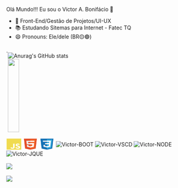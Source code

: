 Olá Mundo!!! Eu sou o Victor A. Bonifácio 👋

- 🔭 Front-End/Gestão de Projetos/UI-UX 
- 📚 Estudando Sitemas para Internet - Fatec TQ
- 😄 Pronouns: Ele/dele (BR🟡🟢)

<div style="display: flex">.
  
 ![Anurag's GitHub stats](https://github-readme-stats.vercel.app/api?username=VictorBonifac10&show_icons=true&theme=transparent)
 <img height="195" width="40%" src="https://thumbs.gfycat.com/AmusingQuestionableIcelandgull-size_restricted.gif">
  
</div>
  
<div style="display: inline_block">
  <img align="center" alt="Victor-JS" height="30" width="40" src="https://raw.githubusercontent.com/devicons/devicon/master/icons/javascript/javascript-plain.svg">
  <img align="center" alt="Victor-HTML" height="30" width="40" src="https://raw.githubusercontent.com/devicons/devicon/master/icons/html5/html5-original.svg">
  <img align="center" alt="Victor-CSS" height="30" width="40" src="https://raw.githubusercontent.com/devicons/devicon/master/icons/css3/css3-original.svg">
  <img align="center" alt="Victor-BOOT" height="30" width="40" src="https://cdn.jsdelivr.net/gh/devicons/devicon/icons/bootstrap/bootstrap-plain.svg" />
  <img align="center" alt="Victor-VSCD" height="30" width="40"  src="https://cdn.jsdelivr.net/gh/devicons/devicon/icons/vscode/vscode-original.svg" />
  <img align="center" alt="Victor-NODE" height="30" width="40"  src="https://cdn.jsdelivr.net/gh/devicons/devicon/icons/nodejs/nodejs-original.svg" />   
  <img align="center" alt="Victor-JQUE" height="30" width="40"  src="https://cdn.jsdelivr.net/gh/devicons/devicon/icons/jquery/jquery-original.svg" /                  
</div><br><br>
  
<div>  
<a href="https://instagram.com/victorbonifaciobr/" target="_blank"><img src="https://img.shields.io/badge/-Instagram-%23E4405F?style=for-the-badge&logo=instagram&logoColor=white" target="_blank"></a>

 <a href = "mailto:victorbfo290402@gmail.com"><img src="https://img.shields.io/badge/-Gmail-%23333?style=for-the-badge&logo=gmail&logoColor=white" target="_blank"></a>
  
 <!-- <a href="https://www.linkedin.com/in/rafaella-ballerini-45875016a" target="_blank"><img src="https://img.shields.io/badge/-LinkedIn-%230077B5?style=for-the-badge&logo=linkedin&logoColor=white" target="_blank"></a> -->  
</div>
 
 
